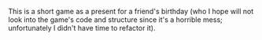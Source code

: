 This is a short game as a present for a friend's birthday (who I hope will not look into the game's code and structure since it's a horrible mess; unfortunately I didn't have time to refactor it).

